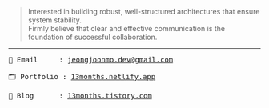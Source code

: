 > Interested in building robust, well-structured architectures
> that ensure system stability.  
> Firmly believe that clear and effective communication
> is the foundation of successful collaboration.

---

<pre>
📧 Email     : <a href="mailto:jeongjoonmo.dev@gmail.com">jeongjoonmo.dev@gmail.com</a><br>
🗂️ Portfolio : <a href="https://13months.netlify.app">13months.netlify.app</a><br>
📝 Blog      : <a href="https://13months.tistory.com">13months.tistory.com</a>  
</pre>
